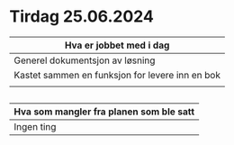 # Tirdag 25.06.2024


| Hva er jobbet med i dag |
|---|
| Generel dokumentsjon av løsning |
| Kastet sammen en funksjon for levere inn en bok |
|  |




##

| Hva som mangler fra planen som ble satt |
|---|
| Ingen ting|

